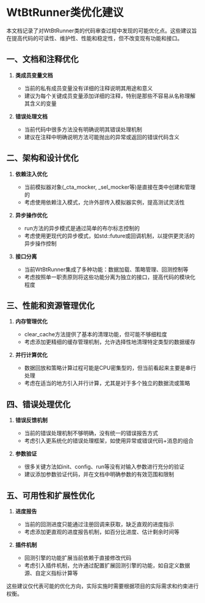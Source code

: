 # WtBtRunner类优化建议

本文档记录了对WtBtRunner类的代码审查过程中发现的可能优化点。这些建议旨在提高代码的可读性、维护性、性能和稳定性，但不改变现有功能和接口。

## 一、文档和注释优化

1. **类成员变量文档**
   - 当前的私有成员变量没有详细的注释说明其用途和意义
   - 建议为每个关键成员变量添加详细的注释，特别是那些不容易从名称理解其含义的变量

2. **错误处理文档**
   - 当前代码中很多方法没有明确说明其错误处理机制
   - 建议在注释中明确说明方法可能抛出的异常或返回的错误代码含义

## 二、架构和设计优化

1. **依赖注入优化**
   - 当前模拟器对象(_cta_mocker, _sel_mocker等)是直接在类中创建和管理的
   - 考虑使用依赖注入模式，允许外部传入模拟器实例，提高测试灵活性

2. **异步操作优化**
   - run方法的异步模式是通过简单的布尔标志控制的
   - 考虑使用更现代的异步模式，如std::future或回调机制，以提供更灵活的异步操作控制

3. **接口分离**
   - 当前WtBtRunner集成了多种功能：数据加载、策略管理、回测控制等
   - 考虑按照单一职责原则将这些功能分离为独立的接口，提高代码的模块化程度

## 三、性能和资源管理优化

1. **内存管理优化**
   - clear_cache方法提供了基本的清理功能，但可能不够细粒度
   - 考虑添加更精细的缓存管理机制，允许选择性地清理特定类型的数据缓存

2. **并行计算优化**
   - 数据回放和策略计算过程可能是CPU密集型的，但当前看起来主要是串行处理
   - 考虑在适当的地方引入并行计算，尤其是对于多个独立的数据流或策略

## 四、错误处理优化

1. **错误反馈机制**
   - 当前的错误处理机制不够明确，没有统一的错误报告方式
   - 考虑引入更系统化的错误处理框架，如使用异常或错误代码+消息的组合

2. **参数验证**
   - 很多关键方法如init、config、run等没有对输入参数进行充分的验证
   - 建议添加参数验证代码，并在文档中明确参数的有效范围和限制

## 五、可用性和扩展性优化

1. **进度报告**
   - 当前的回测进度只能通过注册回调来获取，缺乏直观的进度指示
   - 考虑添加更直观的进度报告机制，如百分比进度、估计剩余时间等

2. **插件机制**
   - 回测引擎的功能扩展当前依赖于直接修改代码
   - 考虑引入插件机制，允许通过配置扩展回测引擎的功能，如自定义数据源、自定义指标计算等

这些建议仅代表可能的优化方向，实际实施时需要根据项目的实际需求和约束进行权衡。
